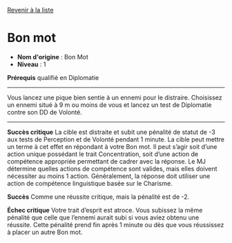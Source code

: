 [Revenir à la liste](list.md)

# Bon mot

 * **Nom d'origine** : Bon Mot
 * **Niveau** : 1


<p><strong>Prérequis</strong> qualifié en Diplomatie</p>
<hr>
<p>Vous lancez une pique bien sentie à un ennemi pour le distraire. Choisissez un ennemi situé à 9 m ou moins de vous et lancez un test de Diplomatie contre son DD de Volonté.</p>
<hr>
<p><strong>Succès critique</strong> La cible est distraite et subit une pénalité de statut de -3 aux tests de Perception et de Volonté pendant 1 minute. La cible peut mettre un terme à cet effet en répondant à votre Bon mot. Il peut s’agir soit d’une action unique possédant le trait Concentration, soit d’une action de compétence appropriée permettant de cadrer avec la réponse. Le MJ détermine quelles actions de compétence sont valides, mais elles doivent nécessiter au moins 1 action. Généralement, la réponse doit utiliser une action de compétence linguistique basée sur le Charisme.</p>
<p><strong>Succès</strong> Comme une réussite critique, mais la pénalité est de -2.</p>
<p><strong>Échec critique</strong> Votre trait d’esprit est atroce. Vous subissez la même pénalité que celle que l’ennemi aurait subi si vous aviez obtenu une réussite. Cette pénalité prend fin après 1 minute ou dès que vous réussissez à placer un autre Bon mot.</p>
